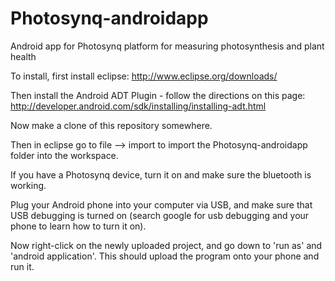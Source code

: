 Photosynq-androidapp
====================

Android app for Photosynq platform for measuring photosynthesis and plant health

To install, first install eclipse:
http://www.eclipse.org/downloads/

Then install the Android ADT Plugin - follow the directions on this page:
http://developer.android.com/sdk/installing/installing-adt.html

Now make a clone of this repository somewhere.

Then in eclipse go to file --> import to import the Photosynq-androidapp folder into the workspace.

If you have a Photosynq device, turn it on and make sure the bluetooth is working.

Plug your Android phone into your computer via USB, and make sure that USB debugging is turned on (search google for usb debugging and your phone to learn how to turn it on).

Now right-click on the newly uploaded project, and go down to 'run as' and 'android application'.  This should upload the program onto your phone and run it.
